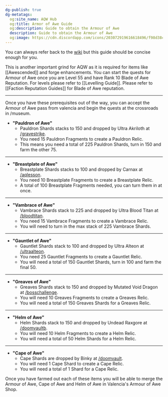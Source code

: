 ```yaml
---
dg-publish: true
dg-metatags:
  og:site_name: AQW Hub
  og:title: Armor of Awe Guide
  og:description: Guide to obtain the Armour of Awe
  description: Guide to obtain the Armour of Awe
  og:image: https://cdn.discordapp.com/icons/203072919616618496/f98d38c50b06972678eaaa1aa2c0cedf.png
---
```

You can always refer back to the [wiki](http://aqwwiki.wikidot.com/valencia-s-quests) but this guide should be concise enough for you.

This is another important grind for AQW as it is required for items like [[Awescended]] and forge enhancements. You can start the quests for Armour of Awe once you are Level 55 and have Rank 10 Blade of Awe Reputation. For levels please refer to [[Levelling Guide]]. Please refer to [[Faction Reputation Guides]] for Blade of Awe reputation.

---

Once you have these prerequisites out of the way, you can accept the Armour of Awe pass from valencia and begin the quests at the crossroads in /museum.

- **"Pauldron of Awe"**
	- Pauldron Shards stacks to 150 and dropped by Ultra Akriloth at [/gravestrike](http://aqwwiki.wikidot.com/gravestrike).
	- You need 15 Pauldron Fragments to create a Pauldron Relic.
	- This means you need a total of 225 Pauldron Shards, turn in 150 and farm the other 75.

---

- **"Breastplate of Awe"**
	- Breastplate Shards stacks to 100 and dropped by Carnax at [/aqlesson](http://aqwwiki.wikidot.com/aq-lesson).
	- You need 10 Breastplate Fragments to create a Breastplate Relic.
	- A total of 100 Breastplate Fragments needed, you can turn them in at once.

---

- **"Vambrace of Awe"**
	- Vambrace Shards stack to 225 and dropped by Ultra Blood Titan at [/bloodtitan](http://aqwwiki.wikidot.com/blood-titan-location).
	- You need 15 Vambrace Fragments to create a Vambrace Relic.
	- You will need to turn in the max stack of 225 Vambrace Shards.

---

- **"Gauntlet of Awe"**
	- Gauntlet Shards stack to 100 and dropped by Ultra Alteon at [/ultraalteon](http://aqwwiki.wikidot.com/ultra-alteon-location).
	- You need 25 Gauntlet Fragments to create a Gauntlet Relic.
	- You will need a total of 150 Gauntlet Shards, turn in 100 and farm the final 50.

---

- **"Greaves of Awe"**
	- Greaves Shards stack to 150 and dropped by Mutated Void Dragon at [/bosschallenge](http://aqwwiki.wikidot.com/boss-challenge).
	- You will need 10 Greaves Fragments to create a Greaves Relic.
	- You will need a total of 150 Greaves Shards for a Greaves Relic.

---

- **"Helm of Awe"**
	- Helm Shards stack to 150 and dropped by Undead Raxgore at [/doomvaultb](http://aqwwiki.wikidot.com/doom-vault-b).
	- You will need 10 Helm Fragments to create a Helm Relic.
	- You will need a total of 50 Helm Shards for a Helm Relic.

---

- **"Cape of Awe"**
	- Cape Shards are dropped by Binky at [/doomvault](http://aqwwiki.wikidot.com/doom-vault).
	- You will need 1 Cape Shard to create a Cape Relic.
	- You will need a total of 1 Shard for a Cape Relic.

Once you have farmed out each of these items you will be able to merge the Armour of Awe, Cape of Awe and Helm of Awe in Valencia's Armour of Awe Shop. 
